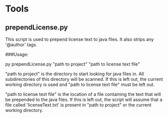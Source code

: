 # Tools
## prependLicense.py
This script is used to prepend license text to java files. It also strips any '@author' tags.

###Usage:

py prependLicense.py "path to project" "path to license text file"

"path to project" is the directory to start looking for java files in. All subdirectories of this directory will be scanned. If this is left out, the current working directory is used and "path to license text file" must be left out.

"path to license text file" is the location of a file containing the text that will be prepended to the java files. If this is left out, the script will assume that a file called 'licenseText.txt' is present in "path to project" or the current working directory.

